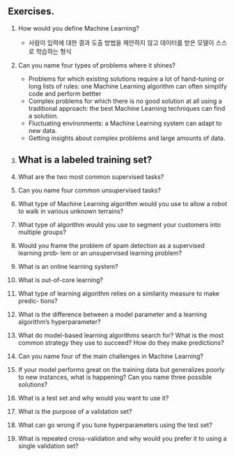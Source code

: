 
## Exercises.   
1.  How would you define Machine Learning?
    - 사람이 입력에 대한 결과 도출 방법을 제안하지 않고 데이터를 받은 모델이 스스로 학습하는 형식 

2. Can you name four types of problems where it shines?
   - Problems for which existing solutions require a lot of hand-tuning or long lists of rules: one Machine Learning algorithm can often simplify code and perform bettter
   - Complex problems for which there is no good solution at all using a traditional approach: the best Machine Learning techniques can find a solution.
   - Fluctuating environments: a Machine Learning system can adapt to new data.
   - Getting insights about complex problems and large amounts of data.

3. What is a labeled training set?
    - 
4. What are the two most common supervised tasks?
5. Can you name four common unsupervised tasks?
6. What type of Machine Learning algorithm would you use to allow a robot to
walk in various unknown terrains?
7. What type of algorithm would you use to segment your customers into multiple
groups?
8. Would you frame the problem of spam detection as a supervised learning prob‐
lem or an unsupervised learning problem?
9. What is an online learning system?
10. What is out-of-core learning?
11. What type of learning algorithm relies on a similarity measure to make predic‐
tions?
12. What is the difference between a model parameter and a learning algorithm’s
hyperparameter?
13. What do model-based learning algorithms search for? What is the most common
strategy they use to succeed? How do they make predictions?
14. Can you name four of the main challenges in Machine Learning?
15. If your model performs great on the training data but generalizes poorly to new
instances, what is happening? Can you name three possible solutions?
16. What is a test set and why would you want to use it?
17. What is the purpose of a validation set?
18. What can go wrong if you tune hyperparameters using the test set?
19. What is repeated cross-validation and why would you prefer it to using a single
validation set?
    
